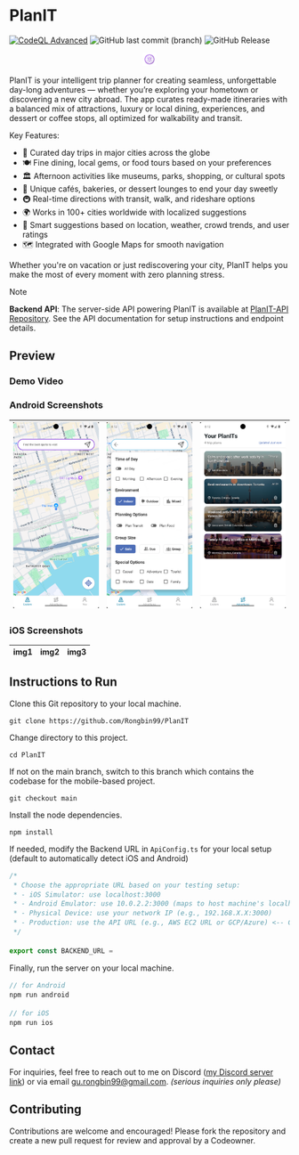 # PlanIT

[![CodeQL Advanced](https://github.com/Rongbin99/PlanIT/actions/workflows/codeql.yml/badge.svg?branch=main)](https://github.com/Rongbin99/PlanIT/actions/workflows/codeql.yml)
![GitHub last commit (branch)](https://img.shields.io/github/last-commit/Rongbin99/PlanIT/main)
![GitHub Release](https://img.shields.io/github/v/release/Rongbin99/PlanIT?style=flat)

<div align="center">
    <img src="https://github.com/Rongbin99/PlanIT/blob/main/assets/images/planit_logo.png" alt="PlanIT Logo" width="24" height="24"/>
</div>

PlanIT is your intelligent trip planner for creating seamless, unforgettable day-long adventures — whether you’re exploring your hometown or discovering a new city abroad. The app curates ready-made itineraries with a balanced mix of attractions, luxury or local dining, experiences, and dessert or coffee stops, all optimized for walkability and transit.

Key Features:

- 🎯 Curated day trips in major cities across the globe
- 🍽️ Fine dining, local gems, or food tours based on your preferences
- 🏛️ Afternoon activities like museums, parks, shopping, or cultural spots
- 🍰 Unique cafés, bakeries, or dessert lounges to end your day sweetly
- 🚇 Real-time directions with transit, walk, and rideshare options
- 🌍 Works in 100+ cities worldwide with localized suggestions
- 🤖 Smart suggestions based on location, weather, crowd trends, and user ratings
- 🗺️ Integrated with Google Maps for smooth navigation

Whether you're on vacation or just rediscovering your city, PlanIT helps you make the most of every moment with zero planning stress.

> [!NOTE]
> **Backend API**: The server-side API powering PlanIT is available at [PlanIT-API Repository](https://github.com/Rongbin99/PlanIT-API). See the API documentation for setup instructions and endpoint details.

## Preview

### Demo Video



### Android Screenshots

| ![Home Screenshot Android](https://github.com/Rongbin99/PlanIT/blob/main/assets/readme/Screenshot_1754568740.png) | ![Options Dropdown Screenshot Android](https://github.com/Rongbin99/PlanIT/blob/main/assets/readme/Screenshot_1754568745.png) | ![History Screenshot Android](https://github.com/Rongbin99/PlanIT/blob/main/assets/readme/Screenshot_1754568751.png) |
| ---- | ---- | ---- |

### iOS Screenshots

| img1 | img2 | img3 |
| ---- | ---- | ---- |

## Instructions to Run

Clone this Git repository to your local machine.

```
git clone https://github.com/Rongbin99/PlanIT
```

Change directory to this project.

```
cd PlanIT
```

If not on the main branch, switch to this branch which contains the codebase for the mobile-based project.

```
git checkout main
```

Install the node dependencies.

```
npm install
```

If needed, modify the Backend URL in `ApiConfig.ts` for your local setup (default to automatically detect iOS and Android)

```ts
/*
 * Choose the appropriate URL based on your testing setup:
 * - iOS Simulator: use localhost:3000 
 * - Android Emulator: use 10.0.2.2:3000 (maps to host machine's localhost)
 * - Physical Device: use your network IP (e.g., 192.168.X.X:3000)
 * - Production: use the API URL (e.g., AWS EC2 URL or GCP/Azure) <-- COMING SOON
 */

export const BACKEND_URL =
```

Finally, run the server on your local machine.

```ts
// for Android
npm run android

// for iOS
npm run ios
```

## Contact

For inquiries, feel free to reach out to me on Discord ([my Discord server link](discord.gg/3ExWbX2AXf)) or via email gu.rongbin99@gmail.com. *(serious inquiries only please)*

## Contributing

Contributions are welcome and encouraged! Please fork the repository and create a new pull request for review and approval by a Codeowner.
